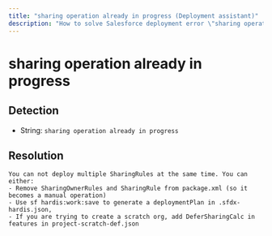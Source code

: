 ```yaml
---
title: "sharing operation already in progress (Deployment assistant)"
description: "How to solve Salesforce deployment error \"sharing operation already in progress\""
---
```

<!-- markdownlint-disable MD013 -->
# sharing operation already in progress

## Detection

- String: `sharing operation already in progress`

## Resolution

```shell
You can not deploy multiple SharingRules at the same time. You can either:
- Remove SharingOwnerRules and SharingRule from package.xml (so it becomes a manual operation)
- Use sf hardis:work:save to generate a deploymentPlan in .sfdx-hardis.json,
- If you are trying to create a scratch org, add DeferSharingCalc in features in project-scratch-def.json

```
